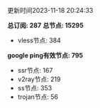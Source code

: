 更新时间2023-11-18 20:24:33

**总订阅: 287**
**总节点: 15295**
- vless节点: 384

**google ping有效节点: 795**
- ssr节点: 167
- v2ray节点: 219
- ss节点: 353
- trojan节点: 56
